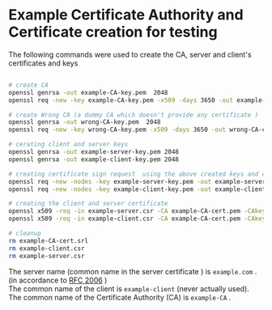 # Example Certificate Authority and Certificate creation for testing

The following commands were used to create the CA, server and client's certificates and keys

```bash

# create CA
openssl genrsa -out example-CA-key.pem  2048
openssl req -new -key example-CA-key.pem -x509 -days 3650 -out example-CA-cert.pem -subj /CN="example-CA"

# create Wrong CA (a dummy CA which doesn't provide any certificate )
openssl genrsa -out wrong-CA-key.pem  2048
openssl req -new -key wrong-CA-key.pem -x509 -days 3650 -out wrong-CA-cert.pem -subj /CN="wrong-CA"

# cerating client and server keys
openssl genrsa -out example-server-key.pem 2048
openssl genrsa -out example-client-key.pem 2048

# creating certificate sign request  using the above created keys and configuration given and commandline arguemnts
openssl req -new -nodes -key example-server-key.pem -out example-server.csr -subj /CN="example.com"  # This server's name is provided as parameter during client's tls configuration  
openssl req -new -nodes -key example-client-key.pem -out example-client.csr -subj /CN="example-client"

# creating the client and server certificate
openssl x509 -req -in example-server.csr -CA example-CA-cert.pem -CAkey example-CA-key.pem -CAcreateserial -out example-server-cert.pem
openssl x509 -req -in example-client.csr -CA example-CA-cert.pem -CAkey example-CA-key.pem -CAcreateserial -out example-client-cert.pem

# cleanup
rm example-CA-cert.srl
rm example-client.csr
rm example-server.csr
```

The server name (common name in the server certificate ) is `example.com` . (in accordance to [RFC 2006](https://tools.ietf.org/html/rfc2606) )  
The common name of the client is `example-client` (never actually used).  
The common name of the Certificate Authority (CA) is `example-CA`  .  
